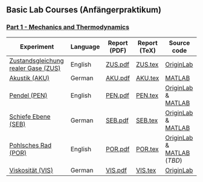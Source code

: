 ## Basic Lab Courses (Anfängerpraktikum)
### [Part 1 - Mechanics and Thermodynamics](https://www.ph.tum.de/academics/org/labs/ap/ap1/)
| Experiment | Language  | Report (PDF) | Report (TeX) | Source code |
| ------------- |  ------------- | ------------- | ------------- | ------------- |
| [Zustandsgleichung realer Gase (ZUS)](ZUS/)  | English | [ZUS.pdf](/ZUS/zus.pdf) | [ZUS.tex](/ZUS/zus.tex) | [OriginLab](ZUS/ZUS-origin_V4.opju) 
| [Akustik (AKU)](AKU/)  | German | [AKU.pdf](/AKU/aku.pdf)  | [AKU.tex](/AKU/aku.tex)  | [MATLAB](AKU/)
| [Pendel (PEN)](PEN/)  | English | [PEN.pdf](/PEN/pen.pdf) | [PEN.tex](/PEN/pen.tex)  | [OriginLab](PEN/Reversionspendel.opju) & [MATLAB](PEN/pen.m)
| [Schiefe Ebene (SEB)](SEB/)  | German | [SEB.pdf](/SEB/seb.pdf) | [SEB.tex](/SEB/seb.tex)  | [OriginLab](SEB/seb.opju) & [MATLAB](SEB/)
| [Pohlsches Rad (POR)](POR/)  | English | [POR.pdf](/POR/por.pdf) | [POR.tex](/POR/por.tex)  | [OriginLab](POR/por.opju) & [MATLAB](POR/) (*TBD*)
| [Viskosität (VIS)](VIS/)  | German | [VIS.pdf](/VIS/vis.pdf) | [VIS.tex](/VIS/vis.tex)  | [OriginLab](VIS/vis.opju)

 

